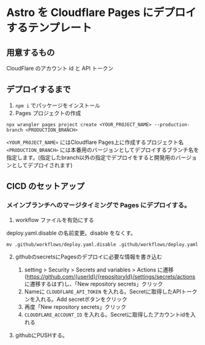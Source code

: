 # Astro を Cloudflare Pages にデプロイするテンプレート

## 用意するもの

CloudFlare のアカウント id と API トークン

## デプロイするまで

1. `npm i` でパッケージをインストール
2. Pages プロジェクトの作成

```shell
npx wrangler pages project create <YOUR_PROJECT_NAME> --production-branch <PRODUCTION_BRANCH>
```

`<YOUR_PROJECT_NAME>` にはCloudflare Pages上に作成するプロジェクト名
`<PRODUCTION_BRANCH>` には本番用のバージョンとしてデプロイするブランチ名を指定します。(指定したbranch以外の指定でデプロイをすると開発用のバージョンとしてデプロイされます)


## CICD のセットアップ

### メインブランチへのマージタイミングで Pages にデプロイする。

1. workflow ファイルを有効にする

deploy.yaml.disable の名前変更。disable をなくす。

`mv .github/workflows/deploy.yaml.disable .github/workflows/deploy.yaml`

2. githubのsecretsにPagesのデプロイに必要な情報を書き込む

    1. setting > Security > Secrets and variables > Actions に遷移(https://github.com/{userId}/{repositoryId}/settings/secrets/actions に遷移するはず)し、「New repository secrets」クリック
    2. Nameに `CLOUDFLARE_API_TOKEN` を入れる。Secretに取得したAPIトークンを入れる。Add secretボタンをクリック
    3. 再度「New repository secrets」クリック
    3. `CLOUDFLARE_ACCOUNT_ID` を入れる。Secretに取得したアカウントidを入れる

3. githubにPUSHする。
